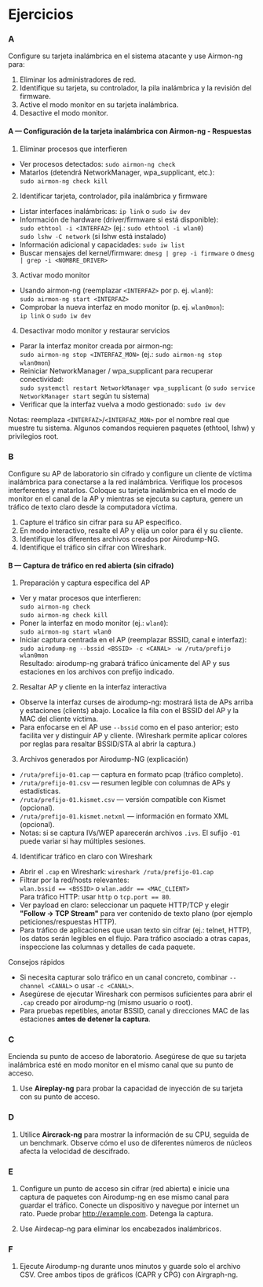# Ejercicios

### A
Configure su tarjeta inalámbrica en el sistema atacante y use Airmon-ng para:

1. Eliminar los administradores de red.
2. Identifique su tarjeta, su controlador, la pila inalámbrica y la revisión del firmware.
3. Active el modo monitor en su tarjeta inalámbrica.
4. Desactive el modo monitor.

#### A — Configuración de la tarjeta inalámbrica con Airmon-ng - Respuestas

1. Eliminar procesos que interfieren
- Ver procesos detectados: `sudo airmon-ng check`
- Matarlos (detendrá NetworkManager, wpa_supplicant, etc.):  
    `sudo airmon-ng check kill`

2. Identificar tarjeta, controlador, pila inalámbrica y firmware
- Listar interfaces inalámbricas: `ip link` o `sudo iw dev`
- Información de hardware (driver/firmware si está disponible):  
    `sudo ethtool -i <INTERFAZ>`  (ej.: `sudo ethtool -i wlan0`)  
    `sudo lshw -C network` (si lshw está instalado)
- Información adicional y capacidades: `sudo iw list`
- Buscar mensajes del kernel/firmware: `dmesg | grep -i firmware` o `dmesg | grep -i <NOMBRE_DRIVER>`

3. Activar modo monitor
- Usando airmon-ng (reemplazar `<INTERFAZ>` por p. ej. `wlan0`):  
    `sudo airmon-ng start <INTERFAZ>`
- Comprobar la nueva interfaz en modo monitor (p. ej. `wlan0mon`):  
    `ip link` o `sudo iw dev`

4. Desactivar modo monitor y restaurar servicios
- Parar la interfaz monitor creada por airmon-ng:  
    `sudo airmon-ng stop <INTERFAZ_MON>`  (ej.: `sudo airmon-ng stop wlan0mon`)
- Reiniciar NetworkManager / wpa_supplicant para recuperar conectividad:  
    `sudo systemctl restart NetworkManager wpa_supplicant`  (o `sudo service NetworkManager start` según tu sistema)
- Verificar que la interfaz vuelva a modo gestionado: `sudo iw dev`

Notas: reemplaza `<INTERFAZ>`/`<INTERFAZ_MON>` por el nombre real que muestre tu sistema. Algunos comandos requieren paquetes (ethtool, lshw) y privilegios root.

### B

Configure su AP de laboratorio sin cifrado y configure un cliente de víctima inalámbrica para conectarse a la red inalámbrica. Verifique los procesos interferentes y matarlos. Coloque su tarjeta inalámbrica en el modo de monitor en el canal de la AP y mientras se ejecuta su captura, genere un tráfico de texto claro desde la computadora víctima.

1. Capture el tráfico sin cifrar para su AP específico.
2. En modo interactivo, resalte el AP y elija un color para él y su cliente.
3. Identifique los diferentes archivos creados por Airodump-NG.
4. Identifique el tráfico sin cifrar con Wireshark.


#### B — Captura de tráfico en red abierta (sin cifrado)

1. Preparación y captura específica del AP
- Ver y matar procesos que interfieren:  
    `sudo airmon-ng check`  
    `sudo airmon-ng check kill`
- Poner la interfaz en modo monitor (ej.: `wlan0`):  
    `sudo airmon-ng start wlan0`
- Iniciar captura centrada en el AP (reemplazar BSSID, canal e interfaz):  
    `sudo airodump-ng --bssid <BSSID> -c <CANAL> -w /ruta/prefijo wlan0mon`  
    Resultado: airodump-ng grabará tráfico únicamente del AP y sus estaciones en los archivos con prefijo indicado.

2. Resaltar AP y cliente en la interfaz interactiva
- Observe la interfaz curses de airodump-ng: mostrará lista de APs arriba y estaciones (clients) abajo. Localice la fila con el BSSID del AP y la MAC del cliente víctima.
- Para enfocarse en el AP use `--bssid` como en el paso anterior; esto facilita ver y distinguir AP y cliente. (Wireshark permite aplicar colores por reglas para resaltar BSSID/STA al abrir la captura.)

3. Archivos generados por Airodump-NG (explicación)
- `/ruta/prefijo-01.cap` — captura en formato pcap (tráfico completo).  
- `/ruta/prefijo-01.csv` — resumen legible con columnas de APs y estadísticas.  
- `/ruta/prefijo-01.kismet.csv` — versión compatible con Kismet (opcional).  
- `/ruta/prefijo-01.kismet.netxml` — información en formato XML (opcional).  
- Notas: si se captura IVs/WEP aparecerán archivos `.ivs`. El sufijo `-01` puede variar si hay múltiples sesiones.

4. Identificar tráfico en claro con Wireshark
- Abrir el `.cap` en Wireshark: `wireshark /ruta/prefijo-01.cap`
- Filtrar por la red/hosts relevantes:  
    `wlan.bssid == <BSSID>` o `wlan.addr == <MAC_CLIENT>`  
    Para tráfico HTTP: usar `http` o `tcp.port == 80`.
- Ver payload en claro: seleccionar un paquete HTTP/TCP y elegir **"Follow → TCP Stream"** para ver contenido de texto plano (por ejemplo peticiones/respuestas HTTP).
- Para tráfico de aplicaciones que usan texto sin cifrar (ej.: telnet, HTTP), los datos serán legibles en el flujo. Para tráfico asociado a otras capas, inspeccione las columnas y detalles de cada paquete.

Consejos rápidos
- Si necesita capturar solo tráfico en un canal concreto, combinar `--channel <CANAL>` o usar `-c <CANAL>`.  
- Asegúrese de ejecutar Wireshark con permisos suficientes para abrir el `.cap` creado por airodump-ng (mismo usuario o root).
- Para pruebas repetibles, anotar BSSID, canal y direcciones MAC de las estaciones **antes de detener la captura**.

### C 

Encienda su punto de acceso de laboratorio. Asegúrese de que su tarjeta inalámbrica esté en modo monitor en el mismo canal que su punto de acceso.

1. Use **Aireplay-ng** para probar la capacidad de inyección de su tarjeta con su punto de acceso.

### D

1. Utilice **Aircrack-ng** para mostrar la información de su CPU, seguida de un benchmark. Observe cómo el uso de diferentes números de núcleos afecta la velocidad de descifrado.

### E

1. Configure un punto de acceso sin cifrar (red abierta) e inicie una captura de paquetes con Airodump-ng en ese mismo canal para guardar el tráfico. Conecte un dispositivo y navegue por internet un rato. Puede probar http://example.com. Detenga la captura.

2. Use Airdecap-ng para eliminar los encabezados inalámbricos.

### F

1. Ejecute Airodump-ng durante unos minutos y guarde solo el archivo CSV. Cree ambos tipos de gráficos (CAPR y CPG) con Airgraph-ng.